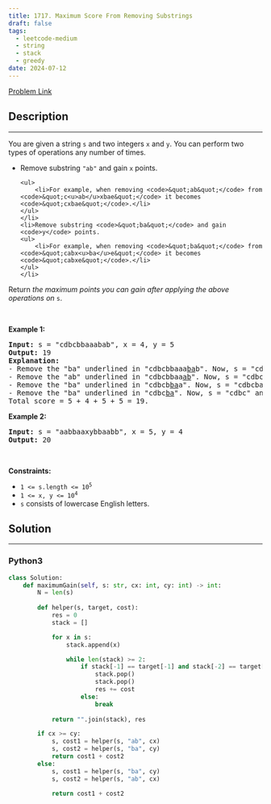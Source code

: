 ```yaml
---
title: 1717. Maximum Score From Removing Substrings
draft: false
tags: 
  - leetcode-medium
  - string
  - stack
  - greedy
date: 2024-07-12
---
```


[Problem Link](https://leetcode.com/problems/maximum-score-from-removing-substrings/)

## Description

---
<p>You are given a string <code>s</code> and two integers <code>x</code> and <code>y</code>. You can perform two types of operations any number of times.</p>

<ul>
	<li>Remove substring <code>&quot;ab&quot;</code> and gain <code>x</code> points.

	<ul>
		<li>For example, when removing <code>&quot;ab&quot;</code> from <code>&quot;c<u>ab</u>xbae&quot;</code> it becomes <code>&quot;cxbae&quot;</code>.</li>
	</ul>
	</li>
	<li>Remove substring <code>&quot;ba&quot;</code> and gain <code>y</code> points.
	<ul>
		<li>For example, when removing <code>&quot;ba&quot;</code> from <code>&quot;cabx<u>ba</u>e&quot;</code> it becomes <code>&quot;cabxe&quot;</code>.</li>
	</ul>
	</li>
</ul>

<p>Return <em>the maximum points you can gain after applying the above operations on</em> <code>s</code>.</p>

<p>&nbsp;</p>
<p><strong class="example">Example 1:</strong></p>

<pre>
<strong>Input:</strong> s = &quot;cdbcbbaaabab&quot;, x = 4, y = 5
<strong>Output:</strong> 19
<strong>Explanation:</strong>
- Remove the &quot;ba&quot; underlined in &quot;cdbcbbaaa<u>ba</u>b&quot;. Now, s = &quot;cdbcbbaaab&quot; and 5 points are added to the score.
- Remove the &quot;ab&quot; underlined in &quot;cdbcbbaa<u>ab</u>&quot;. Now, s = &quot;cdbcbbaa&quot; and 4 points are added to the score.
- Remove the &quot;ba&quot; underlined in &quot;cdbcb<u>ba</u>a&quot;. Now, s = &quot;cdbcba&quot; and 5 points are added to the score.
- Remove the &quot;ba&quot; underlined in &quot;cdbc<u>ba</u>&quot;. Now, s = &quot;cdbc&quot; and 5 points are added to the score.
Total score = 5 + 4 + 5 + 5 = 19.</pre>

<p><strong class="example">Example 2:</strong></p>

<pre>
<strong>Input:</strong> s = &quot;aabbaaxybbaabb&quot;, x = 5, y = 4
<strong>Output:</strong> 20
</pre>

<p>&nbsp;</p>
<p><strong>Constraints:</strong></p>

<ul>
	<li><code>1 &lt;= s.length &lt;= 10<sup>5</sup></code></li>
	<li><code>1 &lt;= x, y &lt;= 10<sup>4</sup></code></li>
	<li><code>s</code> consists of lowercase English letters.</li>
</ul>


## Solution

---
### Python3
``` py title='maximum-score-from-removing-substrings'
class Solution:
    def maximumGain(self, s: str, cx: int, cy: int) -> int:
        N = len(s)
        
        def helper(s, target, cost):
            res = 0
            stack = []

            for x in s:
                stack.append(x)

                while len(stack) >= 2:
                    if stack[-1] == target[-1] and stack[-2] == target[-2]:
                        stack.pop()
                        stack.pop()
                        res += cost
                    else:
                        break
            
            return "".join(stack), res

        if cx >= cy:
            s, cost1 = helper(s, "ab", cx)
            s, cost2 = helper(s, "ba", cy)
            return cost1 + cost2
        else:
            s, cost1 = helper(s, "ba", cy)
            s, cost2 = helper(s, "ab", cx)

            return cost1 + cost2
```


